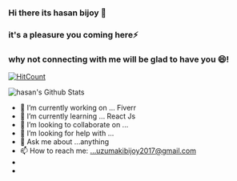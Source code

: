 ### Hi there its hasan bijoy 👋
### it's a pleasure you coming here⚡
### why not connecting with me will be glad to have you 😄!
[![HitCount](http://hits.dwyl.com/hasan225/hasan225.svg)](http://hits.dwyl.com/hasan225/hasan225)

![hasan's Github Stats](https://github-readme-stats.vercel.app/api?username=hasan225)

- 🔭 I’m currently working on ... Fiverr
- 🌱 I’m currently learning ... React Js
- 👯 I’m looking to collaborate on ...
- 🤔 I’m looking for help with ... 
- 💬 Ask me about ...anything
- 📫 How to reach me: ...uzumakibijoy2017@gmail.com
- 
- 
